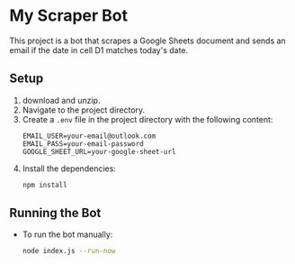 # My Scraper Bot

This project is a bot that scrapes a Google Sheets document and sends an email if the date in cell D1 matches today's date.

## Setup

1. download  and unzip.
2. Navigate to the project directory.
3. Create a `.env` file in the project directory with the following content:
   ```plaintext
   EMAIL_USER=your-email@outlook.com
   EMAIL_PASS=your-email-password
   GOOGLE_SHEET_URL=your-google-sheet-url
   ```
4. Install the dependencies:
   ```sh
   npm install
   ```

## Running the Bot

- To run the bot manually:
  ```sh
  node index.js --run-now
